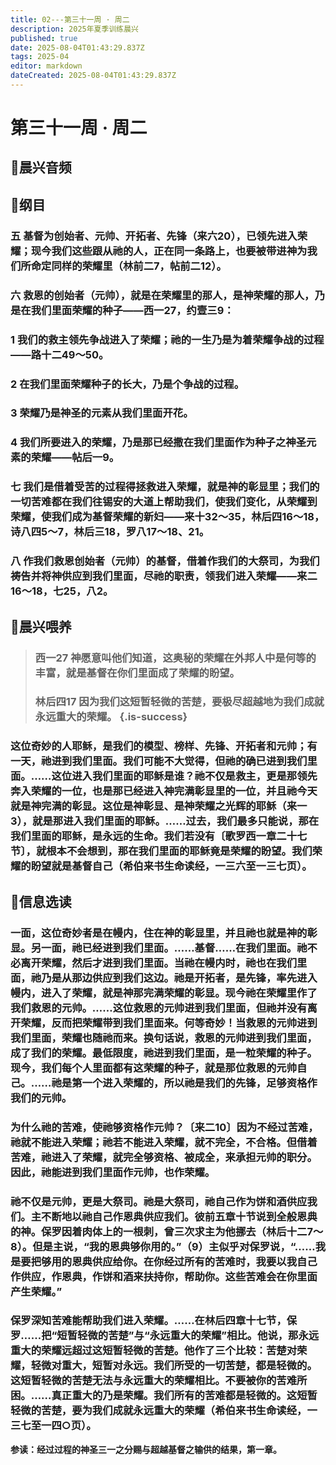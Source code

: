 ```yaml
---
title: 02---第三十一周 · 周二
description: 2025年夏季训练晨兴
published: true
date: 2025-08-04T01:43:29.837Z
tags: 2025-04
editor: markdown
dateCreated: 2025-08-04T01:43:29.837Z
---
```


# 第三十一周 · 周二
## 🎵晨兴音频

## 📖纲目

### 五    基督为创始者、元帅、开拓者、先锋（来六20），已领先进入荣耀；现今我们这些跟从祂的人，正在同一条路上，也要被带进神为我们所命定同样的荣耀里（林前二7，帖前二12）。

### 六    救恩的创始者（元帅），就是在荣耀里的那人，是神荣耀的那人，乃是在我们里面荣耀的种子——西一27，约壹三9：

### 1    我们的救主领先争战进入了荣耀；祂的一生乃是为着荣耀争战的过程——路十二49～50。

### 2    在我们里面荣耀种子的长大，乃是个争战的过程。

### 3    荣耀乃是神圣的元素从我们里面开花。

### 4    我们所要进入的荣耀，乃是那已经撒在我们里面作为种子之神圣元素的荣耀——帖后一9。

### 七    我们是借着受苦的过程得拯救进入荣耀，就是神的彰显里；我们的一切苦难都在我们往锡安的大道上帮助我们，使我们变化，从荣耀到荣耀，使我们成为基督荣耀的新妇——来十32～35，林后四16～18，诗八四5～7，林后三18，罗八17～18、21。

### 八    作我们救恩创始者（元帅）的基督，借着作我们的大祭司，为我们祷告并将神供应到我们里面，尽祂的职责，领我们进入荣耀——来二16～18，七25，八2。

## 📖晨兴喂养

>### **西一27    神愿意叫他们知道，这奥秘的荣耀在外邦人中是何等的丰富，就是基督在你们里面成了荣耀的盼望。**
>
>### **林后四17    因为我们这短暂轻微的苦楚，要极尽超越地为我们成就永远重大的荣耀。** {.is-success}

### 这位奇妙的人耶稣，是我们的模型、榜样、先锋、开拓者和元帅；有一天，祂进到我们里面。我们可能不大觉得，但祂的确已进到我们里面。……这位进入我们里面的耶稣是谁？祂不仅是救主，更是那领先奔入荣耀的一位，也是那已经进入神完满彰显里的一位，并且祂今天就是神完满的彰显。这位是神彰显、是神荣耀之光辉的耶稣（来一3），就是那进入我们里面的耶稣。……过去，我们最多只能说，那在我们里面的耶稣，是永远的生命。我们若没有〔歌罗西一章二十七节〕，就根本不会想到，那在我们里面的耶稣竟是荣耀的盼望。我们荣耀的盼望就是基督自己（希伯来书生命读经，一三六至一三七页）。

## 📖信息选读

### 一面，这位奇妙者是在幔内，住在神的彰显里，并且祂也就是神的彰显。另一面，祂已经进到我们里面。……基督……在我们里面。祂不必离开荣耀，然后才进到我们里面。当祂在幔内时，祂也在我们里面，祂乃是从那边供应到我们这边。祂是开拓者，是先锋，率先进入幔内，进入了荣耀，就是神那完满荣耀的彰显。现今祂在荣耀里作了我们救恩的元帅。……这位救恩的元帅进到我们里面，但祂并没有离开荣耀，反而把荣耀带到我们里面来。何等奇妙！当救恩的元帅进到我们里面，荣耀也随祂而来。换句话说，救恩的元帅进到我们里面，成了我们的荣耀。最低限度，祂进到我们里面，是一粒荣耀的种子。现今，我们每个人里面都有这荣耀的种子，就是那位救恩的元帅自己。……祂是第一个进入荣耀的，所以祂是我们的先锋，足够资格作我们的元帅。

### 为什么祂的苦难，使祂够资格作元帅？〔来二10〕因为不经过苦难，祂就不能进入荣耀；祂若不能进入荣耀，就不完全，不合格。但借着苦难，祂进入了荣耀，就完全够资格、被成全，来承担元帅的职分。因此，祂能进到我们里面作元帅，也作荣耀。

### 祂不仅是元帅，更是大祭司。祂是大祭司，祂自己作为饼和酒供应我们。主不断地以祂自己作恩典供应我们。彼前五章十节说到全般恩典的神。保罗因着肉体上的一根刺，曾三次求主为他挪去（林后十二7～8）。但是主说，“我的恩典够你用的。”（9）主似乎对保罗说，“……我是要把够用的恩典供应给你。在你经过所有的苦难时，我要以我自己作供应，作恩典，作饼和酒来扶持你，帮助你。这些苦难会在你里面产生荣耀。”

### 保罗深知苦难能帮助我们进入荣耀。……在林后四章十七节，保罗……把“短暂轻微的苦楚”与“永远重大的荣耀”相比。他说，那永远重大的荣耀远超过这短暂轻微的苦楚。他作了三个比较：苦楚对荣耀，轻微对重大，短暂对永远。我们所受的一切苦楚，都是轻微的。这短暂轻微的苦楚无法与永远重大的荣耀相比。不要被你的苦难所困。……真正重大的乃是荣耀。我们所有的苦难都是轻微的。这短暂轻微的苦楚，要为我们成就永远重大的荣耀（希伯来书生命读经，一三七至一四○页）。

**参读：经过过程的神圣三一之分赐与超越基督之输供的结果，第一章。**
<!-- Google tag (gtag.js) -->
<script async src="https://www.googletagmanager.com/gtag/js?id=G-1P8709Z16T"></script>
<script>
  window.dataLayer = window.dataLayer || [];
  function gtag(){dataLayer.push(arguments);}
  gtag('js', new Date());

  gtag('config', 'G-1P8709Z16T');
</script>